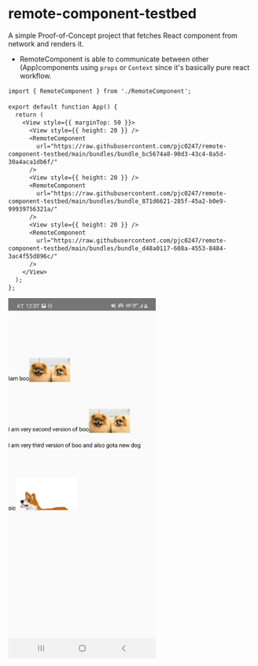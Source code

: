 # remote-component-testbed

A simple Proof-of-Concept project that fetches React component from network and renders it.

* RemoteComponent is able to communicate between other (App)components using `props` or `Context` since it's basically pure react workflow.

```tsx
import { RemoteComponent } from './RemoteComponent';

export default function App() {
  return (
    <View style={{ marginTop: 50 }}>
      <View style={{ height: 20 }} />
      <RemoteComponent
        url="https://raw.githubusercontent.com/pjc0247/remote-component-testbed/main/bundles/bundle_bc5674a8-90d3-43c4-8a5d-30a4aca1db6f/"
      />
      <View style={{ height: 20 }} />
      <RemoteComponent
        url="https://raw.githubusercontent.com/pjc0247/remote-component-testbed/main/bundles/bundle_871d6621-285f-45a2-b0e9-99939756321a/"
      />
      <View style={{ height: 20 }} />
      <RemoteComponent
        url="https://raw.githubusercontent.com/pjc0247/remote-component-testbed/main/bundles/bundle_d48a0117-608a-4553-8484-3ac4f55d096c/"
      />
    </View>
  );
};
```

<img src="preview.jpg" width="300px" />
